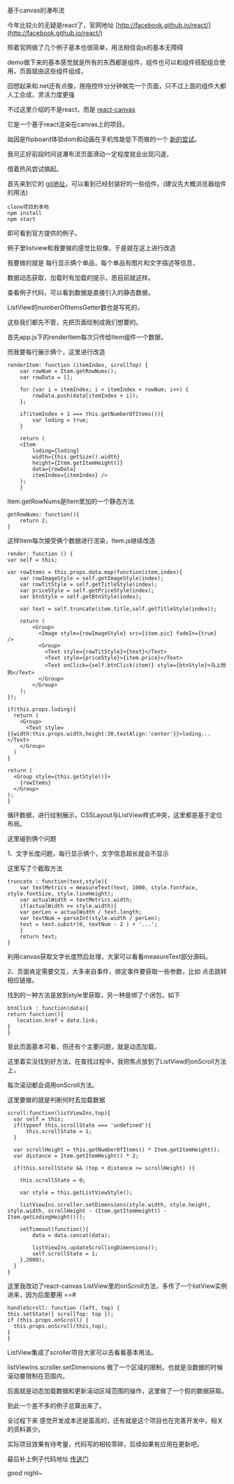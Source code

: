 基于canvas的瀑布流

今年比较火的无疑是react了，官网地址 [http://facebook.github.io/react/](http://facebook.github.io/react/)

照着官网做了几个例子基本也很简单，用法相信会js的基本无障碍

demo做下来的基本感觉就是所有的东西都是组件，组件也可以和组件搭配组合使用，页面就由这些组件组成，

回想起来和.net还有点像，拖拖控件分分钟做完一个页面，只不过上面的组件大都人工合成，灵活力度更强

不过这里介绍的不是react，而是 [react-canvas](https://github.com/Flipboard/react-canvas)

它是一个基于react渲染在canvas上的项目。

始因是flipboard体验dom和动画在手机性能低下而做的一个 [新的尝试](http://engineering.flipboard.com/2015/02/mobile-web/)。

我司正好前段时间说瀑布流页面滑动一定程度就会出现闪退，

借着热风尝试搞起。

首先来到它的 [git地址](https://github.com/Flipboard/react-canvas)，可以看到已经封装好的一些组件。(建议先大概浏览器组件的用法)

	clone项目到本地
	npm install
	npm start


即可看到官方提供的例子。

例子里listview和我要做的感觉比较像，于是就在这上进行改造

我要做的就是 每行显示俩个单品，每个单品有图片和文字描述等信息，

数据动态获取，加载时有加载的提示，恩目前就这样。

查看例子代码，可以看到数据是直接引入的静态数据，

ListView的numberOfItemsGetter数也是写死的，

这些我们都先不管，先把页面绘制成我们想要的。

首先app.js下的renderItem每次只传给Item组件一个数据，

而我要每行展示俩个，这里进行改造

	renderItem: function (itemIndex, scrollTop) {
    	var rowNum = Item.getRowNums();
    	var rowData = [];

    	for (var i = itemIndex; i < itemIndex + rowNum; i++) {
        	rowData.push(data[itemIndex + i]);
   	 	};

    	if(itemIndex + 1 === this.getNumberOfItems()){
        	var loding = true;
    	}

    	return (
      	<Item
        	loding={loding}
        	width={this.getSize().width}
        	height={Item.getItemHeight()}
        	data={rowData}
        	itemIndex={itemIndex} />
    	);
    	}

Item.getRowNums是Item里加的一个静态方法

	getRowNums: function(){
  		return 2; 
	}

这样Item每次接受俩个数据进行渲染，Item.js继续改造

	render: function () {
    var self = this;

    var rowItems = this.props.data.map(function(item,index){
        var rowImageStyle = self.getImageStyle(index);
        var rowTitStyle = self.getTitleStyle(index);
        var priceStyle = self.getPriceStyle(index);
        var btnStyle = self.getBtnStyle(index);

        var text = self.truncate(item.title,self.getTitleStyle(index));

        return (
            <Group>
              <Image style={rowImageStyle} src={item.pic} fadeIn={true}  />
              <Group>
                <Text style={rowTitStyle}>{text}</Text>
                <Text style={priceStyle}>{item.price}</Text>
                <Text onClick={self.btnClick(item)} style={btnStyle}>马上抢购</Text>
              </Group>
            </Group>
        );
    });

    if(this.props.loding){
      return (
        <Group>
          <Text style={{width:this.props.width,height:30,textAlign:'center'}}>loding...</Text>
        </Group>
      )
    }

    return (
      <Group style={this.getStyle()}>
        {rowItems}
      </Group>
    );
  	}

循环数据，进行绘制展示，CSSLayout与ListView样式冲突，这里都是基于定位布局。

这里碰到俩个问题

1、文字长度问题，每行显示俩个，文字信息超长就会不显示

这里写了个截取方法

	truncate : function(text,style){
    	var textMetrics = measureText(text, 1000, style.fontFace, style.fontSize, style.lineHeight);
    	var actualWidth = textMetrics.width;
    	if(actualWidth >= style.width){
      	var perLen = actualWidth / text.length;
      	var textNum = parseInt(style.width / perLen);
      	text = text.substr(0, textNum - 2 ) + '...';
    	}
    	return text;
  	}
  
利用canvas获取文字长度然后处理，大家可以看看measureText部分源码。

2、页面肯定需要交互，大多来自事件，绑定事件要获取一些参数，比如 点击跳转相应链接。

找到的一种方法是放到style里获取，另一种是绑了个闭包，如下
	
	btnClick : function(data){
    return function(){
       location.href = data.link;
    }
  	}
  
至此页面基本可看，但还有个主要问题，就是动态加载，

这里着实没找到好方法，在查找过程中，我把焦点放到了ListView的onScroll方法上，

每次滚动都会调用onScroll方法。

这里要做的就是判断何时去加载数据

	scroll:function(listViewIns,top){
      var self = this;
      if(typeof this.scrollState === 'undefined'){
          this.scrollState = 1;
      }

      var scrollHeight = this.getNumberOfItems() * Item.getItemHeight();
      var distance = Item.getItemHeight() * 2;

      if(this.scrollState && (top + distance >= scrollHeight) ){

        this.scrollState = 0;

        var style = this.getListViewStyle();

        listViewIns.scroller.setDimensions(style.width, style.height, style.width, scrollHeight - (Item.getItemHeight() - Item.getLodingHeight()));

        setTimeout(function(){
            data = data.concat(data);
            
            listViewIns.updateScrollingDimensions();
            self.scrollState = 1;
        },2000);
      }
  	}
  	

这里我改动了react-canvas ListView里的onScroll方法，多传了一个listView实例进来，因为后面要用 ==#

	handleScroll: function (left, top) {
    this.setState({ scrollTop: top });
    if (this.props.onScroll) {
      this.props.onScroll(this,top);
    }
  	}

ListView集成了scroller项目大家可以去看看基本用法。

listViewIns.scroller.setDimensions 做了一个区域的限制，也就是没数据的时候滚动要限制在范围内，

后面就是动态加载数据和更新滚动区域范围的操作，这里做了一个假的数据获取。

到此一个差不多的例子总算出来了。

全过程下来 感觉开发成本还是蛮高的，还有就是这个项目也在完善开发中，相关的资料甚少。

实际项目效果有待考量，代码写的相较零碎，后续如果有应用在更新吧。


最后补上例子代码地址 [传送门](https://github.com/ygm125/react-canvas/tree/master/examples/waterfall)


good night~



